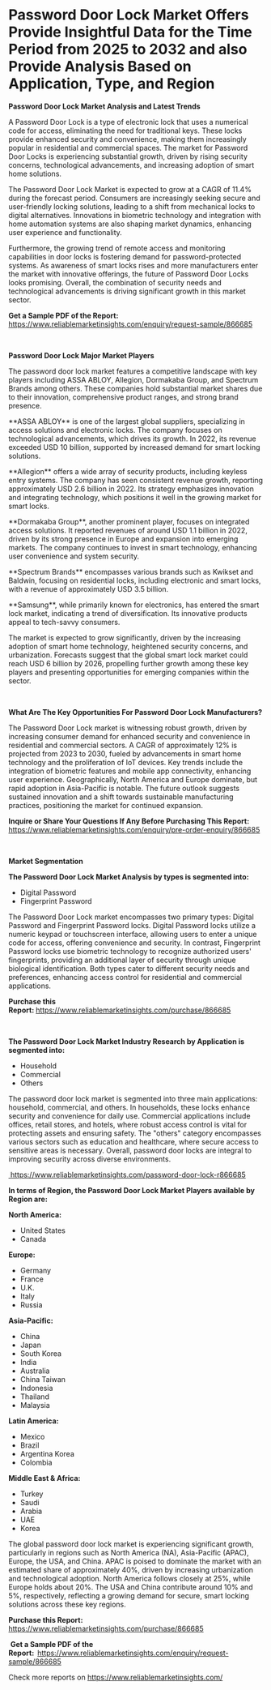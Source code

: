 <p><h1>Password Door Lock Market Offers Provide Insightful Data for the Time Period from 2025 to 2032 and also Provide Analysis Based on Application, Type, and Region</h1></p><p><strong>Password Door Lock Market Analysis and Latest Trends</strong></p>
<p><p>A Password Door Lock is a type of electronic lock that uses a numerical code for access, eliminating the need for traditional keys. These locks provide enhanced security and convenience, making them increasingly popular in residential and commercial spaces. The market for Password Door Locks is experiencing substantial growth, driven by rising security concerns, technological advancements, and increasing adoption of smart home solutions. </p><p>The Password Door Lock Market is expected to grow at a CAGR of 11.4% during the forecast period. Consumers are increasingly seeking secure and user-friendly locking solutions, leading to a shift from mechanical locks to digital alternatives. Innovations in biometric technology and integration with home automation systems are also shaping market dynamics, enhancing user experience and functionality. </p><p>Furthermore, the growing trend of remote access and monitoring capabilities in door locks is fostering demand for password-protected systems. As awareness of smart locks rises and more manufacturers enter the market with innovative offerings, the future of Password Door Locks looks promising. Overall, the combination of security needs and technological advancements is driving significant growth in this market sector.</p></p>
<p><strong>Get a Sample PDF of the Report:&nbsp;</strong> <a href="https://www.reliablemarketinsights.com/enquiry/request-sample/866685?utm_campaign=2632&utm_medium=2&utm_source=Github&utm_content=ia&utm_term=04042025&utm_id=password-door-lock">https://www.reliablemarketinsights.com/enquiry/request-sample/866685</a></p>
<p>&nbsp;</p>
<p><strong>Password Door Lock Major Market Players</strong></p>
<p><p>The password door lock market features a competitive landscape with key players including ASSA ABLOY, Allegion, Dormakaba Group, and Spectrum Brands among others. These companies hold substantial market shares due to their innovation, comprehensive product ranges, and strong brand presence.</p><p>**ASSA ABLOY** is one of the largest global suppliers, specializing in access solutions and electronic locks. The company focuses on technological advancements, which drives its growth. In 2022, its revenue exceeded USD 10 billion, supported by increased demand for smart locking solutions.</p><p>**Allegion** offers a wide array of security products, including keyless entry systems. The company has seen consistent revenue growth, reporting approximately USD 2.6 billion in 2022. Its strategy emphasizes innovation and integrating technology, which positions it well in the growing market for smart locks.</p><p>**Dormakaba Group**, another prominent player, focuses on integrated access solutions. It reported revenues of around USD 1.1 billion in 2022, driven by its strong presence in Europe and expansion into emerging markets. The company continues to invest in smart technology, enhancing user convenience and system security.</p><p>**Spectrum Brands** encompasses various brands such as Kwikset and Baldwin, focusing on residential locks, including electronic and smart locks, with a revenue of approximately USD 3.5 billion. </p><p>**Samsung**, while primarily known for electronics, has entered the smart lock market, indicating a trend of diversification. Its innovative products appeal to tech-savvy consumers.</p><p>The market is expected to grow significantly, driven by the increasing adoption of smart home technology, heightened security concerns, and urbanization. Forecasts suggest that the global smart lock market could reach USD 6 billion by 2026, propelling further growth among these key players and presenting opportunities for emerging companies within the sector.</p></p>
<p>&nbsp;</p>
<p><strong>What Are The Key Opportunities For Password Door Lock Manufacturers?</strong></p>
<p><p>The Password Door Lock market is witnessing robust growth, driven by increasing consumer demand for enhanced security and convenience in residential and commercial sectors. A CAGR of approximately 12% is projected from 2023 to 2030, fueled by advancements in smart home technology and the proliferation of IoT devices. Key trends include the integration of biometric features and mobile app connectivity, enhancing user experience. Geographically, North America and Europe dominate, but rapid adoption in Asia-Pacific is notable. The future outlook suggests sustained innovation and a shift towards sustainable manufacturing practices, positioning the market for continued expansion.</p></p>
<p><strong>Inquire or Share Your Questions If Any Before Purchasing This Report:</strong> <a href="https://www.reliablemarketinsights.com/enquiry/pre-order-enquiry/866685?utm_campaign=2632&utm_medium=2&utm_source=Github&utm_content=ia&utm_term=04042025&utm_id=password-door-lock">https://www.reliablemarketinsights.com/enquiry/pre-order-enquiry/866685</a></p>
<p>&nbsp;</p>
<p><strong>Market Segmentation</strong></p>
<p><strong>The Password Door Lock Market Analysis by types is segmented into:</strong></p>
<p><ul><li>Digital Password</li><li>Fingerprint Password</li></ul></p>
<p><p>The Password Door Lock market encompasses two primary types: Digital Password and Fingerprint Password locks. Digital Password locks utilize a numeric keypad or touchscreen interface, allowing users to enter a unique code for access, offering convenience and security. In contrast, Fingerprint Password locks use biometric technology to recognize authorized users' fingerprints, providing an additional layer of security through unique biological identification. Both types cater to different security needs and preferences, enhancing access control for residential and commercial applications.</p></p>
<p><strong>Purchase this Report:&nbsp;</strong><a href="https://www.reliablemarketinsights.com/purchase/866685?utm_campaign=2632&utm_medium=2&utm_source=Github&utm_content=ia&utm_term=04042025&utm_id=password-door-lock">https://www.reliablemarketinsights.com/purchase/866685</a></p>
<p>&nbsp;</p>
<p><strong>The Password Door Lock Market Industry Research by Application is segmented into:</strong></p>
<p><ul><li>Household</li><li>Commercial</li><li>Others</li></ul></p>
<p><p>The password door lock market is segmented into three main applications: household, commercial, and others. In households, these locks enhance security and convenience for daily use. Commercial applications include offices, retail stores, and hotels, where robust access control is vital for protecting assets and ensuring safety. The "others" category encompasses various sectors such as education and healthcare, where secure access to sensitive areas is necessary. Overall, password door locks are integral to improving security across diverse environments.</p></p>
<p><a href="https://www.reliablemarketinsights.com/password-door-lock-r866685?utm_campaign=2632&utm_medium=2&utm_source=Github&utm_content=ia&utm_term=04042025&utm_id=password-door-lock">&nbsp;https://www.reliablemarketinsights.com/password-door-lock-r866685</a></p>
<p><strong>In terms of Region, the Password Door Lock Market Players available by Region are:</strong></p>
<p>
    <p> <strong> North America: </strong>
        <ul>
            <li>United States</li>
            <li>Canada</li>
        </ul>
        </p> 
    <p> <strong> Europe: </strong>
        <ul>
            <li>Germany</li>
            <li>France</li>
            <li>U.K.</li>
            <li>Italy</li>
            <li>Russia</li>
        </ul>
        </p> 
    <p> <strong> Asia-Pacific: </strong>
        <ul>
            <li>China</li>
            <li>Japan</li>
            <li>South Korea</li>
            <li>India</li>
            <li>Australia</li>
            <li>China Taiwan</li>
            <li>Indonesia</li>
            <li>Thailand</li>
            <li>Malaysia</li>
        </ul>
        </p> 
    <p> <strong> Latin America: </strong>
        <ul>
            <li>Mexico</li>
            <li>Brazil</li>
            <li>Argentina Korea</li>
            <li>Colombia</li>
        </ul>
        </p> 
    <p> <strong> Middle East & Africa: </strong>
        <ul>
            <li>Turkey</li>
            <li>Saudi</li>
            <li>Arabia</li>
            <li>UAE</li>
            <li>Korea</li>
        </ul>
    </p>
    </p>
<p><p>The global password door lock market is experiencing significant growth, particularly in regions such as North America (NA), Asia-Pacific (APAC), Europe, the USA, and China. APAC is poised to dominate the market with an estimated share of approximately 40%, driven by increasing urbanization and technological adoption. North America follows closely at 25%, while Europe holds about 20%. The USA and China contribute around 10% and 5%, respectively, reflecting a growing demand for secure, smart locking solutions across these key regions.</p></p>
<p><strong>Purchase this Report: </strong><a href="https://www.reliablemarketinsights.com/purchase/866685?utm_campaign=2632&utm_medium=2&utm_source=Github&utm_content=ia&utm_term=04042025&utm_id=password-door-lock">https://www.reliablemarketinsights.com/purchase/866685</a></p>
<p>&nbsp;<strong>Get a Sample PDF of the Report:&nbsp;&nbsp;</strong><a href="https://www.reliablemarketinsights.com/enquiry/request-sample/866685?utm_campaign=2632&utm_medium=2&utm_source=Github&utm_content=ia&utm_term=04042025&utm_id=password-door-lock">https://www.reliablemarketinsights.com/enquiry/request-sample/866685</a></p>
<p><strong></strong></p>
<p>Check more reports on <a href="https://www.reliablemarketinsights.com/?utm_campaign=2632&utm_medium=2&utm_source=Github&utm_content=ia&utm_term=04042025&utm_id=password-door-lock">https://www.reliablemarketinsights.com/</a></p>